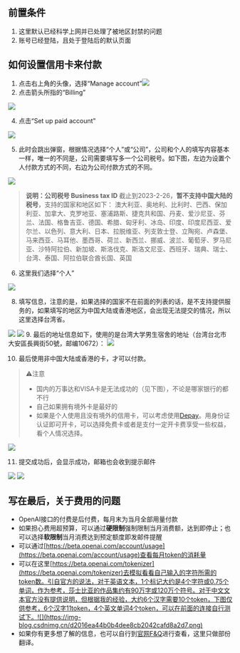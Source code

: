## 前置条件
1. 这里默认已经科学上网并已处理了被地区封禁的问题
2. 账号已经登陆，且处于登陆后的默认页面

## 如何设置信用卡来付款
1. 点击右上角的头像，选择“Manage account”![](https://img-blog.csdnimg.cn/f19d4c2a80f04e749f11b43fce5b1f27.png)
2. 点击箭头所指的“Billing”

![](https://img-blog.csdnimg.cn/8393082c08ed46eeb16fce0092eb9a21.png)

4. 点击“Set up paid account”

![](https://img-blog.csdnimg.cn/7453a49114a34f9cb1cc046874abf5e6.png)

5. 此时会跳出弹窗，根据情况选择“个人”或“公司”，公司和个人的填写内容基本一样，唯一的不同是，公司需要填写多一个公司税号。如下图，左边为设置个人付款方式的不同，右边为公司付款方式的不同。

![](https://img-blog.csdnimg.cn/65fcc7d601854d89bc05c73c318f9648.png)
> **说明：公司税号 Business tax ID**
> 截止到2023-2-26，**暂不支持中国大陆的税号**，支持的国家和地区如下：
> 澳大利亚、奥地利、比利时、巴西、保加利亚、加拿大、克罗地亚、塞浦路斯、捷克共和国、丹麦、爱沙尼亚、芬兰、法国、格鲁吉亚、德国、希腊、匈牙利、冰岛、印度、印度尼西亚、爱尔兰、以色列、意大利、日本、拉脱维亚、列支敦士登、立陶宛、卢森堡、马来西亚、马耳他、墨西哥、荷兰、新西兰、挪威、波兰、葡萄牙、罗马尼亚、沙特阿拉伯、新加坡、斯洛伐克、斯洛文尼亚、西班牙、瑞典、瑞士、台湾、泰国、阿拉伯联合酋长国、英国
6. 这里我们选择“个人”

![](https://img-blog.csdnimg.cn/894c1d6ee2dd4b02b92d59d219742aad.png)

8. 填写信息，注意的是，如果选择的国家不在前面的列表的话，是不支持提供服务的，如果填写的地区为中国大陆或香港地区，会出现无法提交的情况，所以这里选择台湾省。

![](https://img-blog.csdnimg.cn/bdf6be11f05f4a62bd53f8861dabcec8.png)
![](https://img-blog.csdnimg.cn/cbb76642afa94017a1dc6790943f4ed0.png)
9. 最后的地址信息如下，使用的是台湾大学男生宿舍的地址（台湾台北市大安區長興街50號，邮编10672）：
![](https://img-blog.csdnimg.cn/69631c1d5e5840488296864154e2b299.png)
 
 10. 最后使用非中国大陆或香港的卡，才可以付款。
>⚠️注意
> - 国内的万事达和VISA卡是无法成功的（见下图），不论是哪家银行的都不行
> - 自己如果拥有境外卡是最好的
> - 如果是个人使用且没有境外的信用卡，可以考虑使用[Depay](https://depay.depay.one/web-app/register-h5?invitCode=635324&lang=zh-cn)。用身份证认证即可开卡，可以选择免费卡或者是支付一定开卡费享受一些权益，看个人情况选择。
 
 ![](https://img-blog.csdnimg.cn/86ba5be630e84e8aa498898243668fc7.png)

11. 提交成功后，会显示成功，邮箱也会收到提示邮件

![](https://img-blog.csdnimg.cn/3fdf8af459a64b5da0d821f91b28d955.png)
![](https://img-blog.csdnimg.cn/a1aeb3718b724bfd8d5a662d1a6a7139.png)


## 写在最后，关于费用的问题
- OpenAI接口的付费是后付费，每月末为当月全部用量付款
- 如果担心费用超预算，可以通过**硬限制**强制限制当月消费额，达到即停止；也可以选择**软限制**当月消费达到预定额度即发邮件提醒
- 可以通过[https://beta.openai.com/account/usage](https://beta.openai.com/account/usage)查看每月token的消耗量
- 可以在这里[https://beta.openai.com/tokenizer](https://beta.openai.com/tokenizer)去模拟看看自己输入的字符所需的token数。引自官方的说法，对于英语文本，1个标记大约是4个字符或0.75个单词，作为参考，莎士比亚的作品集约有90万字或120万个符号。对于中文文本官方没有提供说明，但根据我的经验，大约6个汉字需要10个token，下图仅供参考，6个汉字11token，4个英文单词4个token，可以在前面的连接自行测试下。![](https://img-blog.csdnimg.cn/d2016ea44b0b4dee8cb2042cafd8a2d7.png)
-  如果你有更多想了解的信息，也可以自行到[官网F&Q](https://openai.com/api/pricing/#faq-completions-pricing)进行查看，这里只做部份翻译。